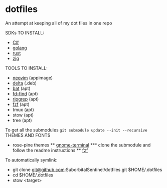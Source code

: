 # dotfiles
An attempt at keeping all of my dot files in one repo

SDKs TO INSTALL:
* [C#](https://learn.microsoft.com/en-us/dotnet/core/install/linux-ubuntu-2204)
* [golang](https://go.dev/doc/install)
* [rust](https://www.rust-lang.org/tools/install)
* [zig](https://github.com/ziglang/zig/wiki/Install-Zig-from-a-Package-Manager)

TOOLS TO INSTALL:
* [neovim](https://github.com/neovim/neovim/releases/) (appimage)
* [delta](https://github.com/dandavison/delta/releases) (.deb)
* [bat](https://github.com/sharkdp/bat#installation) (apt)
* [fd-find](https://github.com/sharkdp/fd#installation) (apt)
* [ripgrep](https://github.com/BurntSushi/ripgrep#installation) (apt)
* [fzf](https://github.com/junegunn/fzf#installation) (apt)
* tmux (apt)
* stow (apt)
* tree (apt)

To get all the submodules `git submodule update --init --recursive`
THEMES AND FONTS
* rose-pine themes
** [gnome-terminal](https://github.com/rose-pine/gnome-terminal)
*** clone the submodule and follow the readme instructions
** [fzf](https://github.com/rose-pine/fzf)

To automatically symlink:
* git clone git@github.com:SuborbitalSentinel/dotfiles.git $HOME/.dotfiles
* cd $HOME/.dotfiles
* stow \<target\>
